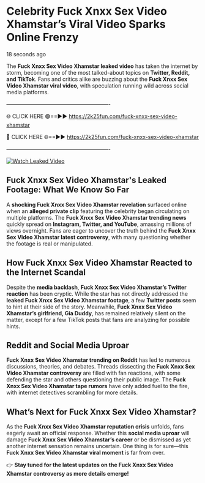 # Celebrity Fuck Xnxx Sex Video Xhamstar’s Viral Video Sparks Online Frenzy

18 seconds ago

The **Fuck Xnxx Sex Video Xhamstar leaked video** has taken the internet by storm, becoming one of the most talked-about topics on **Twitter, Reddit, and TikTok**. Fans and critics alike are buzzing about the **Fuck Xnxx Sex Video Xhamstar viral video**, with speculation running wild across social media platforms.

———————————————————-

🌐 CLICK HERE 🟢==►► https://2k25fun.com/fuck-xnxx-sex-video-xhamstar

🔴 CLICK HERE 🌐==►► https://2k25fun.com/fuck-xnxx-sex-video-xhamstar

———————————————————-

[![Watch Leaked Video](https://miro.medium.com/v2/resize:fit:828/format:webp/1*cilzJN44JGOrTw9NJCrNHA.gif "Watch Leaked Video")](https://2k25fun.com/fuck-xnxx-sex-video-xhamstar)

## **Fuck Xnxx Sex Video Xhamstar's Leaked Footage: What We Know So Far**  
A **shocking Fuck Xnxx Sex Video Xhamstar revelation** surfaced online when an **alleged private clip** featuring the celebrity began circulating on multiple platforms. The **Fuck Xnxx Sex Video Xhamstar trending news** quickly spread on **Instagram, Twitter, and YouTube**, amassing millions of views overnight. Fans are eager to uncover the truth behind the **Fuck Xnxx Sex Video Xhamstar latest controversy**, with many questioning whether the footage is real or manipulated.  

## **How Fuck Xnxx Sex Video Xhamstar Reacted to the Internet Scandal**  
Despite the **media backlash**, **Fuck Xnxx Sex Video Xhamstar’s Twitter reaction** has been cryptic. While the star has not directly addressed the **leaked Fuck Xnxx Sex Video Xhamstar footage**, a few **Twitter posts** seem to hint at their side of the story. Meanwhile, **Fuck Xnxx Sex Video Xhamstar’s girlfriend, Gia Duddy**, has remained relatively silent on the matter, except for a few TikTok posts that fans are analyzing for possible hints.  

## **Reddit and Social Media Uproar**  
**Fuck Xnxx Sex Video Xhamstar trending on Reddit** has led to numerous discussions, theories, and debates. Threads dissecting the **Fuck Xnxx Sex Video Xhamstar controversy** are filled with fan reactions, with some defending the star and others questioning their public image. The **Fuck Xnxx Sex Video Xhamstar tape rumors** have only added fuel to the fire, with internet detectives scrambling for more details.  

## **What’s Next for Fuck Xnxx Sex Video Xhamstar?**  
As the **Fuck Xnxx Sex Video Xhamstar reputation crisis** unfolds, fans eagerly await an official response. Whether this **social media uproar** will damage **Fuck Xnxx Sex Video Xhamstar’s career** or be dismissed as yet another internet sensation remains uncertain. One thing is for sure—this **Fuck Xnxx Sex Video Xhamstar viral moment** is far from over.  

👉 **Stay tuned for the latest updates on the Fuck Xnxx Sex Video Xhamstar controversy as more details emerge!**  